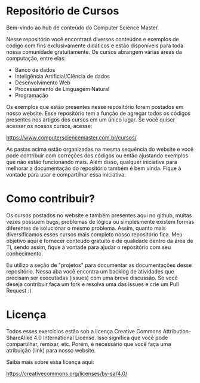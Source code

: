 # Repositório de Cursos

Bem-vindo ao hub de conteúdo do Computer Science Master. 

Nesse repositório você encontrará diversos conteúdos e exemplos de código com fins exclusivamente didáticos e estão disponíveis para toda nossa comunidade gratuitamente. Os cursos abrangem várias áreas da computação, entre elas:

- Banco de dados
- Inteligência Artificial/Ciência de dados 
- Desenvolvimento Web
- Processamento de Linguagem Natural
- Programação


Os exemplos que estão presentes nesse repositório foram postados em nosso website. Esse repositório tem a função de agregar todos os códigos presentes nos artigos dos cursos em um único lugar. Se você quiser acessar os nossos cursos, acesse:

https://www.computersciencemaster.com.br/cursos/

As pastas acima estão organizadas na mesma sequência do website e você pode contribuir com correções dos códigos ou então ajustando exemplos que não estão funcionando mais. Além disso, qualquer iniciativa para melhorar a documentação do repositório também é bem vinda. Fique à vontade para usar e compartilhar essa iniciativa.


# Como contribuir?

Os cursos postados no website e também presentes aqui no github, muitas vezes possuem bugs, problemas de lógica ou simplesmente existem formas diferentes de solucionar o mesmo problema. Assim, quanto mais diversificamos esses cursos mais completo nosso repositório fica. Meu objetivo aqui é fornecer conteúdo gratuito e de qualidade dentro da área de TI, sendo assim, fique à vontade para ajudar o repositório com seu conhecimento. 

Eu utilizo a seção de "projetos" para documentar as documentações desse repositório. Nessa aba você encontra um backlog de atividades que precisam ser executadas (issues) com uma breve discussão. Se você deseja contribuir faça um fork e resolva uma das issues e crie um Pull Request :)

# Licença 

Todos esses exercícios estão sob a licença Creative Commons Attribution-ShareAlike 4.0 International License. Isso significa que você pode compartilhar, remixar, etc. Porém, é necessário que você faça uma atribuição (link) para nosso website.

Saiba mais sobre essa licença aqui:

https://creativecommons.org/licenses/by-sa/4.0/

